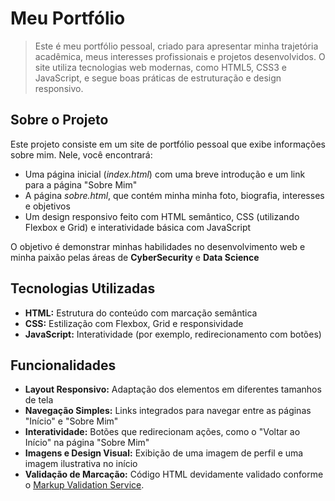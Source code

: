 # Meu Portfólio

> Este é meu portfólio pessoal, criado para apresentar minha trajetória acadêmica, meus interesses profissionais e projetos desenvolvidos. O site utiliza tecnologias web modernas, como HTML5, CSS3 e JavaScript, e segue boas práticas de estruturação e design responsivo.

## Sobre o Projeto

Este projeto consiste em um site de portfólio pessoal que exibe informações sobre mim. Nele, você encontrará:

- Uma página inicial (*index.html*) com uma breve introdução e um link para a página "Sobre Mim"
- A página *sobre.html*, que contém minha minha foto, biografia, interesses e objetivos
- Um design responsivo feito com HTML semântico, CSS (utilizando Flexbox e Grid) e interatividade básica com JavaScript

O objetivo é demonstrar minhas habilidades no desenvolvimento web e minha paixão pelas áreas de **CyberSecurity** e **Data Science**

## Tecnologias Utilizadas

- **HTML:** Estrutura do conteúdo com marcação semântica
- **CSS:** Estilização com Flexbox, Grid e responsividade
- **JavaScript:** Interatividade (por exemplo, redirecionamento com botões)

## Funcionalidades

- **Layout Responsivo:** Adaptação dos elementos em diferentes tamanhos de tela
- **Navegação Simples:** Links integrados para navegar entre as páginas "Início" e "Sobre Mim"
- **Interatividade:** Botões que redirecionam ações, como o "Voltar ao Início" na página "Sobre Mim"
- **Imagens e Design Visual:** Exibição de uma imagem de perfil e uma imagem ilustrativa no início
- **Validação de Marcação:** Código HTML devidamente validado conforme o [Markup Validation Service](https://validator.w3.org/).
